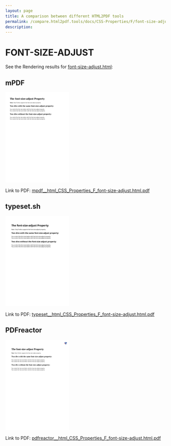 ```yaml
---
layout: page
title: A comparison between different HTML2PDF tools
permalink: /compare.html2pdf.tools/docs/CSS-Properties/F/font-size-adjust.html
description: 
---
```


# FONT-SIZE-ADJUST

See the Rendering results for [font-size-adjust.html](/html/CSS%20Properties/F/font-size-adjust.html):

## mPDF
![](mpdf__html_CSS_Properties_F_font-size-adjust.html.png) 

Link to PDF: [mpdf__html_CSS_Properties_F_font-size-adjust.html.pdf](mpdf__html_CSS_Properties_F_font-size-adjust.html.pdf)

## typeset.sh
![](typeset__html_CSS_Properties_F_font-size-adjust.html.png) 

Link to PDF: [typeset__html_CSS_Properties_F_font-size-adjust.html.pdf](typeset__html_CSS_Properties_F_font-size-adjust.html.pdf)

## PDFreactor
![](pdfreactor__html_CSS_Properties_F_font-size-adjust.html.png) 

Link to PDF: [pdfreactor__html_CSS_Properties_F_font-size-adjust.html.pdf](pdfreactor__html_CSS_Properties_F_font-size-adjust.html.pdf)
